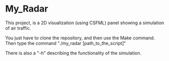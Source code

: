 # My_Radar
This project, is a 2D visualization (using CSFML) panel showing a simulation of air traffic.

You just have to clone the repository, and then use the Make command.
Then type the command "./my_radar [path_to_the_script]"

There is also a "-h" describing the functionality of the simulation.

